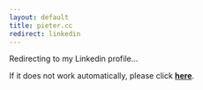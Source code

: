 ```yaml
---
layout: default
title: pieter.cc
redirect: linkedin
---
```


Redirecting to my Linkedin profile...

If it does not work automatically, please click **[here](http://walsweer.me/linkedin)**.